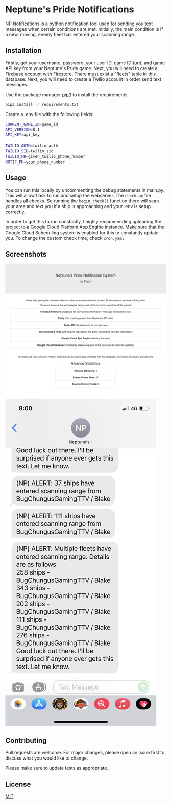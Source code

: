 # Neptune's Pride Notifications

NP Notifications is a python notification tool used for sending you text messages when certain conditions are met. Initially, the main condition is if a new,
moving, enemy fleet has entered your scanning range. 

## Installation

Firstly, get your username, password, your user ID, game ID (url), and game API key from your Neptune's Pride game.
Next, you will need to create a Firebase account with Firestore. There must exist a "fleets" table in this database. 
Next, you will need to create a Twilio account in order send text messages.

Use the package manager [pip3](https://pip.pypa.io/en/stable/) to install the requirements.

```bash
pip3 install -r requirements.txt
```

Create a .env file with the following fields:
```bash
CURRENT_GAME_ID=game_id
API_VERSION=0.1
API_KEY=api_key

TWILIO_AUTH=twilio_auth
TWILIO_SID=twilio_sid
TWILIO_PH=given_twilio_phone_number
NOTIF_PH=your_phone_number
```

## Usage

You can run this locally by uncommenting the debug statements in main.py. This will allow flask to run and setup the webserver.
The `check.py` file handles all checks. So running the `begin_check()` function there will scan your area and text you if a ship is approaching and your .env is
setup correctly.

In order to get this to run constantly, I highly recommending uploading the project to a Google Cloud Platform App Engine instance.
Make sure that the Google Cloud Scheduling system is enabled for this to constantly update you. To change the custom check time, check `cron.yaml`

## Screenshots
![Website Homepage](homepage.png)
![Example Texts](IMG_0264.PNG)

## Contributing
Pull requests are welcome. For major changes, please open an issue first to discuss what you would like to change.

Please make sure to update tests as appropriate.

## License
[MIT](https://choosealicense.com/licenses/mit/)
